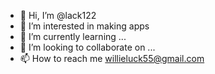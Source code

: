 - 👋 Hi, I’m @lack122
- 👀 I’m interested in  making apps
- 🌱 I’m currently learning ...
- 💞️ I’m looking to collaborate on ...
- 📫 How to reach me  willieluck55@gmail.com 

<!---
lack122/lack122 is a ✨ special ✨ repository because its `README.md` (this file) appears on your GitHub profile.
You can click the Preview link to take a look at your changes.
--->
